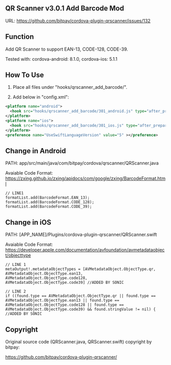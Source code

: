## QR Scanner v3.0.1 Add Barcode Mod
URL: https://github.com/bitpay/cordova-plugin-qrscanner/issues/132


## Function
Add QR Scanner to support EAN-13, CODE-128, CODE-39.

Tested with: cordova-android: 8.1.0, cordova-ios: 5.1.1


## How To Use
1) Place all files under "hooks/qrscanner_add_barcode/".

2) Add below in "config.xml":
```xml
<platform name="android">
  <hook src="hooks/qrscanner_add_barcode/301_android.js" type="after_prepare" ></hook>
</platform>
<platform name="ios">
  <hook src="hooks/qrscanner_add_barcode/301_ios.js" type="after_prepare" ></hook>
</platform>
<preference name="UseSwiftLanguageVersion" value="5" ></preference>
```


## Change in Android
PATH: ⁨app/⁨src/⁨main/⁨java/⁨com/⁨bitpay/⁨cordova/⁨qrscanner⁩/QRScanner.java

Avaiable Code Format: https://zxing.github.io/zxing/apidocs/com/google/zxing/BarcodeFormat.html
```
// LINE1
formatList.add(BarcodeFormat.EAN_13);
formatList.add(BarcodeFormat.CODE_128);
formatList.add(BarcodeFormat.CODE_39);
```

## Change in iOS
PATH: [APP_NAME]/⁨Plugins/⁨cordova-plugin-qrscanner/QRScanner.swift

Avaiable Code Format: https://developer.apple.com/documentation/avfoundation/avmetadataobject/objecttype

```
// LINE 1
metaOutput!.metadataObjectTypes = [AVMetadataObject.ObjectType.qr, AVMetadataObject.ObjectType.ean13, AVMetadataObject.ObjectType.code128, AVMetadataObject.ObjectType.code39] //ADDED BY SONIC
```
```
// LINE 2
if ((found.type == AVMetadataObject.ObjectType.qr || found.type == AVMetadataObject.ObjectType.ean13 || found.type == AVMetadataObject.ObjectType.code128 || found.type == AVMetadataObject.ObjectType.code39) && found.stringValue != nil) { //ADDED BY SONIC
```

## Copyright
Original source code (QRScanner.java, QRScanner.swift) copyright by bitpay:

https://github.com/bitpay/cordova-plugin-qrscanner/
